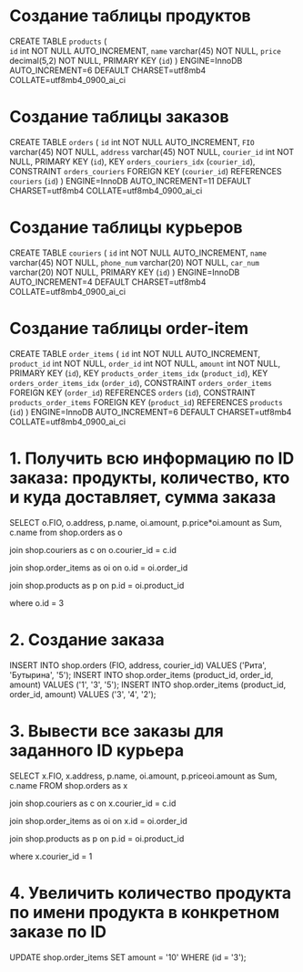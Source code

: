 # Создание таблицы продуктов

CREATE TABLE `products` (  
   `id` int NOT NULL AUTO_INCREMENT,
   `name` varchar(45) NOT NULL,
   `price` decimal(5,2) NOT NULL,
   PRIMARY KEY (`id`)
 ) ENGINE=InnoDB AUTO_INCREMENT=6 DEFAULT CHARSET=utf8mb4 COLLATE=utf8mb4_0900_ai_ci
 
# Создание таблицы заказов
 
CREATE TABLE `orders` (
   `id` int NOT NULL AUTO_INCREMENT,
   `FIO` varchar(45) NOT NULL,
   `address` varchar(45) NOT NULL,
   `courier_id` int NOT NULL,
   PRIMARY KEY (`id`),
   KEY `orders_couriers_idx` (`courier_id`),
   CONSTRAINT `orders_couriers` FOREIGN KEY (`courier_id`) REFERENCES `couriers` (`id`)
 ) ENGINE=InnoDB AUTO_INCREMENT=11 DEFAULT CHARSET=utf8mb4 COLLATE=utf8mb4_0900_ai_ci
 
# Создание таблицы курьеров
 
 CREATE TABLE `couriers` (
   `id` int NOT NULL AUTO_INCREMENT,
   `name` varchar(45) NOT NULL,
   `phone_num` varchar(20) NOT NULL,
   `car_num` varchar(20) NOT NULL,
   PRIMARY KEY (`id`)
 ) ENGINE=InnoDB AUTO_INCREMENT=4 DEFAULT CHARSET=utf8mb4 COLLATE=utf8mb4_0900_ai_ci

# Создание таблицы  order-item

CREATE TABLE `order_items` (
   `id` int NOT NULL AUTO_INCREMENT,
   `product_id` int NOT NULL,
   `order_id` int NOT NULL,
   `amount` int NOT NULL,
   PRIMARY KEY (`id`),
   KEY `products_order_items_idx` (`product_id`),
   KEY `orders_order_items_idx` (`order_id`),
   CONSTRAINT `orders_order_items` FOREIGN KEY (`order_id`) REFERENCES `orders` (`id`),
   CONSTRAINT `products_order_items` FOREIGN KEY (`product_id`) REFERENCES `products` (`id`)
 ) ENGINE=InnoDB AUTO_INCREMENT=6 DEFAULT CHARSET=utf8mb4 COLLATE=utf8mb4_0900_ai_ci
# 1. Получить всю информацию по ID заказа: продукты, количество, кто и куда доставляет, сумма заказа

SELECT o.FIO, o.address, p.name, oi.amount, p.price*oi.amount as Sum, c.name 
from shop.orders as o

join shop.couriers as c
on o.courier_id = c.id

join shop.order_items as oi
on o.id = oi.order_id

join shop.products as p
on p.id = oi.product_id

where o.id = 3


# 2. Создание заказа
INSERT INTO shop.orders (FIO, address, courier_id) VALUES ('Рита', 'Бутырина', '5');
INSERT INTO shop.order_items (product_id, order_id, amount) VALUES ('1', '3', '5');
INSERT INTO shop.order_items (product_id, order_id, amount) VALUES ('3', '4', '2');


# 3. Вывести все заказы для заданного ID курьера
SELECT x.FIO, x.address, p.name, oi.amount, p.priceoi.amount as Sum, c.name
FROM shop.orders as x

join shop.couriers as c
on x.courier_id = c.id

join shop.order_items as oi
on x.id = oi.order_id

join shop.products as p
on p.id = oi.product_id

where x.courier_id = 1


# 4. Увеличить количество продукта по имени продукта в конкретном заказе по ID
UPDATE shop.order_items
SET amount = '10'
WHERE (id = '3');
